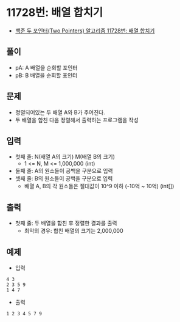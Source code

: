 # 11728번: 배열 합치기
- [백준 두 포인터(Two Pointers) 알고리즘 11728번: 배열 합치기](https://www.acmicpc.net/problem/11728)

## 풀이
- pA: A 배열을 순회할 포인터
- pB: B 배열을 순회할 포인터

## 문제
- 정렬되어있는 두 배열 A와 B가 주어진다.
- 두 배열을 합친 다음 정렬해서 출력하는 프로그램을 작성

## 입력
- 첫째 줄: N(배열 A의 크기) M(배열 B의 크기)
  - 1 <= N, M <= 1,000,000 (int)
- 둘째 줄: A의 원소들이 공백을 구분으로 입력
- 셋째 줄: B의 원소들이 공백을 구분으로 입력
  - 배열 A, B의 각 원소들은 절대값이 10^9 이하 (-10억 ~ 10억) (int[])

## 출력
- 첫째 줄: 두 배열을 합친 후 정렬한 결과를 출력
  - 최악의 경우: 합친 배열의 크기는 2,000,000

## 예제
- 입력
```text
4 3
2 3 5 9
1 4 7
```
- 출력
```text
1 2 3 4 5 7 9
```